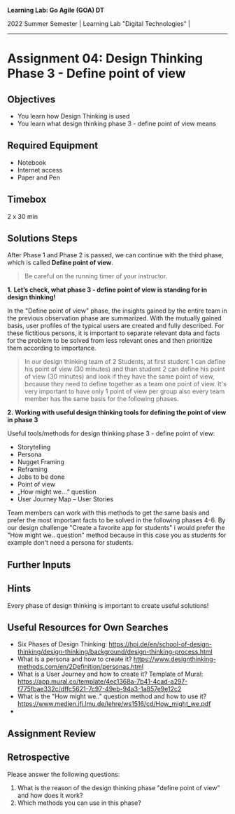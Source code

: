 <!--- Learning Lab: "Digital Technologies" GOA DT
Author: Mert Ünal 		Date: 2022  

-->



**Learning Lab: Go Agile (GOA) DT**   

2022 Summer Semester | Learning Lab "Digital Technologies" |  

***

# Assignment 04: Design Thinking Phase 3 - Define point of view

## Objectives
- You learn how Design Thinking is used
- You learn what design thinking phase 3 - define point of view means

## Required Equipment
- Notebook
- Internet access
- Paper and Pen

## Timebox

2 x 30 min

## Solutions Steps

After Phase 1 and Phase 2 is passed, we can continue with the third phase, which is called **Define point of view**. 


> Be careful on the running timer of your instructor. 


**1.**  **Let’s check, what phase 3 - define point of view is standing for in design thinking!**

In the "Define point of view" phase, the insights gained by the entire team in the previous observation phase are summarized. With the mutually gained basis, user profiles of the typical users are created and fully described. For these fictitious persons, it is important to separate relevant data and facts for the problem to be solved from less relevant ones and then prioritize them according to importance.



>In our design thinking team of 2 Students, at first student 1 can define his point of view (30 minutes) and than student 2 can define his point of view (30 minutes) and look if they have the same point of view, because they need to define together as a team one point of view. It's very important to have only 1 point of view per group also every team member has the same basis for the following phases.

**2.**  **Working with useful design thinking tools for defining the point of view in phase 3**

Useful tools/methods for design thinking phase 3 - define point of view:

* Storytelling
* Persona
* Nugget Framing
* Reframing
* Jobs to be done
* Point of view
* „How might we…“ question
* User Journey Map – User Stories


Team members can work with this methods to get the same basis and prefer the most important facts to be solved in the following phases 4-6. By our design challenge "Create a favorite app for students" i would prefer the "How might we.. question" method because in this case you as students for example don't need a persona for students.

## Further Inputs

## Hints

Every phase of design thinking is important to create useful solutions!


## Useful Resources for Own Searches

- Six Phases of Design Thinking: <https://hpi.de/en/school-of-design-thinking/design-thinking/background/design-thinking-process.html>
- What is a persona and how to create it? <https://www.designthinking-methods.com/en/2Definition/personas.html> 
- What is a User Journey and how to create it? Template of Mural: <https://app.mural.co/template/4ec1368a-7b41-4cad-a297-f775fbae332c/dffc5621-7c97-49eb-94a3-1a857e9e12c2>
- What is the "How might we.." question method and how to use it? <https://www.medien.ifi.lmu.de/lehre/ws1516/cd/How_might_we.pdf>
-

## Assignment Review

## Retrospective
Please answer the following questions: 

1. What is the reason of the design thinking phase "define point of view” and how does it work?
2. Which methods you can use in this phase?
